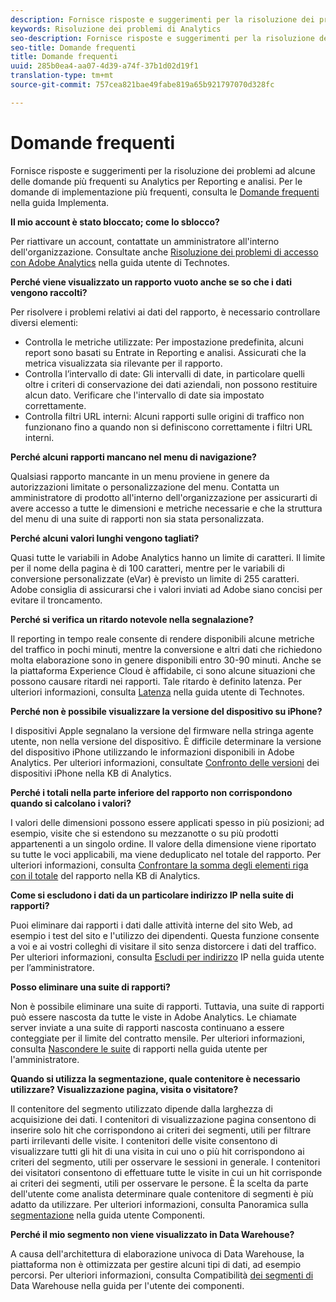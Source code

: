 ```yaml
---
description: Fornisce risposte e suggerimenti per la risoluzione dei problemi ad alcune delle domande più frequenti su Analytics.
keywords: Risoluzione dei problemi di Analytics
seo-description: Fornisce risposte e suggerimenti per la risoluzione dei problemi ad alcune delle domande più frequenti su Analytics.
seo-title: Domande frequenti
title: Domande frequenti
uuid: 285b0ea4-aa07-4d39-a74f-37b1d02d19f1
translation-type: tm+mt
source-git-commit: 757cea821bae49fabe819a65b921797070d328fc

---
```



# Domande frequenti

Fornisce risposte e suggerimenti per la risoluzione dei problemi ad alcune delle domande più frequenti su Analytics per Reporting e analisi. Per le domande di implementazione più frequenti, consulta le [Domande frequenti](/help/implement/faq.md) nella guida Implementa.

**Il mio account è stato bloccato; come lo sblocco?**

Per riattivare un account, contattate un amministratore all'interno dell'organizzazione. Consultate anche [Risoluzione dei problemi di accesso con Adobe Analytics](/help/technotes/troubleshoot-login.md) nella guida utente di Technotes.

**Perché viene visualizzato un rapporto vuoto anche se so che i dati vengono raccolti?**

Per risolvere i problemi relativi ai dati del rapporto, è necessario controllare diversi elementi:

* Controlla le metriche utilizzate: Per impostazione predefinita, alcuni report sono basati su Entrate in Reporting e analisi. Assicurati che la metrica visualizzata sia rilevante per il rapporto.
* Controlla l’intervallo di date: Gli intervalli di date, in particolare quelli oltre i criteri di conservazione dei dati aziendali, non possono restituire alcun dato. Verificare che l'intervallo di date sia impostato correttamente.
* Controlla filtri URL interni: Alcuni rapporti sulle origini di traffico non funzionano fino a quando non si definiscono correttamente i filtri URL interni.

**Perché alcuni rapporti mancano nel menu di navigazione?**

Qualsiasi rapporto mancante in un menu proviene in genere da autorizzazioni limitate o personalizzazione del menu. Contatta un amministratore di prodotto all'interno dell'organizzazione per assicurarti di avere accesso a tutte le dimensioni e metriche necessarie e che la struttura del menu di una suite di rapporti non sia stata personalizzata.

**Perché alcuni valori lunghi vengono tagliati?**

Quasi tutte le variabili in Adobe Analytics hanno un limite di caratteri. Il limite per il nome della pagina è di 100 caratteri, mentre per le variabili di conversione personalizzate (eVar) è previsto un limite di 255 caratteri. Adobe consiglia di assicurarsi che i valori inviati ad Adobe siano concisi per evitare il troncamento.

**Perché si verifica un ritardo notevole nella segnalazione?**

Il reporting in tempo reale consente di rendere disponibili alcune metriche del traffico in pochi minuti, mentre la conversione e altri dati che richiedono molta elaborazione sono in genere disponibili entro 30-90 minuti. Anche se la piattaforma Experience Cloud è affidabile, ci sono alcune situazioni che possono causare ritardi nei rapporti. Tale ritardo è definito latenza. Per ulteriori informazioni, consulta [Latenza](/help/technotes/latency.md) nella guida utente di Technotes.

**Perché non è possibile visualizzare la versione del dispositivo su iPhone?**

I dispositivi Apple segnalano la versione del firmware nella stringa agente utente, non nella versione del dispositivo. È difficile determinare la versione del dispositivo iPhone utilizzando le informazioni disponibili in Adobe Analytics. Per ulteriori informazioni, consultate [Confronto delle versioni](https://helpx.adobe.com/analytics/kb/comparing-iphone-device-versions.html) dei dispositivi iPhone nella KB di Analytics.

**Perché i totali nella parte inferiore del rapporto non corrispondono quando si calcolano i valori?**

I valori delle dimensioni possono essere applicati spesso in più posizioni; ad esempio, visite che si estendono su mezzanotte o su più prodotti appartenenti a un singolo ordine. Il valore della dimensione viene riportato su tutte le voci applicabili, ma viene deduplicato nel totale del rapporto. Per ulteriori informazioni, consulta [Confrontare la somma degli elementi riga con il totale](https://helpx.adobe.com/analytics/kb/sum-line-items-different-from-total.html) del rapporto nella KB di Analytics.

**Come si escludono i dati da un particolare indirizzo IP nella suite di rapporti?**

Puoi eliminare dai rapporti i dati dalle attività interne del sito Web, ad esempio i test del sito e l'utilizzo dei dipendenti. Questa funzione consente a voi e ai vostri colleghi di visitare il sito senza distorcere i dati del traffico. Per ulteriori informazioni, consulta [Escludi per indirizzo](/help/admin/admin/exclude-ip.md) IP nella guida utente per l’amministratore.

**Posso eliminare una suite di rapporti?**

Non è possibile eliminare una suite di rapporti. Tuttavia, una suite di rapporti può essere nascosta da tutte le viste in Adobe Analytics. Le chiamate server inviate a una suite di rapporti nascosta continuano a essere conteggiate per il limite del contratto mensile. Per ulteriori informazioni, consulta [Nascondere le suite](/help/admin/company/c-hide-report-suites.md) di rapporti nella guida utente per l'amministratore.

**Quando si utilizza la segmentazione, quale contenitore è necessario utilizzare? Visualizzazione pagina, visita o visitatore?**

Il contenitore del segmento utilizzato dipende dalla larghezza di acquisizione dei dati. I contenitori di visualizzazione pagina consentono di inserire solo hit che corrispondono ai criteri dei segmenti, utili per filtrare parti irrilevanti delle visite. I contenitori delle visite consentono di visualizzare tutti gli hit di una visita in cui uno o più hit corrispondono ai criteri del segmento, utili per osservare le sessioni in generale. I contenitori dei visitatori consentono di effettuare tutte le visite in cui un hit corrisponde ai criteri dei segmenti, utili per osservare le persone. È la scelta da parte dell'utente come analista determinare quale contenitore di segmenti è più adatto da utilizzare. Per ulteriori informazioni, consulta Panoramica sulla [segmentazione](/help/components/c-segmentation/seg-overview.md) nella guida utente Componenti.

**Perché il mio segmento non viene visualizzato in Data Warehouse?**

A causa dell'architettura di elaborazione univoca di Data Warehouse, la piattaforma non è ottimizzata per gestire alcuni tipi di dati, ad esempio percorsi. Per ulteriori informazioni, consulta Compatibilità [dei segmenti di](/help/components/c-segmentation/seg-reference/seg-compatibility.md) Data Warehouse nella guida per l'utente dei componenti.
